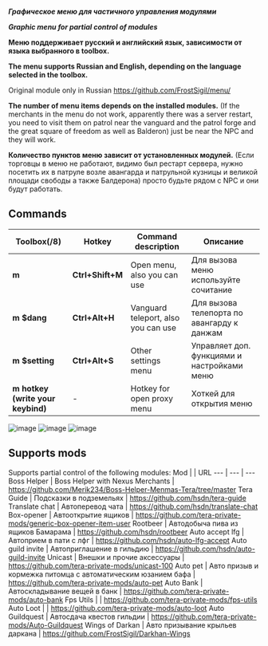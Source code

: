 ***Графическое меню для частичного управления модулями***

***Graphic menu for partial control of modules***

**Меню поддерживает русский и английский язык, зависимости от языка выбранного в toolbox.** 

**The menu supports Russian and English, depending on the language selected in the toolbox.**

Original module only in Russian https://github.com/FrostSigil/menu/

**The number of menu items depends on the installed modules.**
(If the merchants in the menu do not work, apparently there was a server restart, you need to visit them on patrol
near the vanguard and the patrol forge and the great square of freedom as well as Balderon)
just be near the NPC and they will work.

**Количество пунктов меню зависит от установленных модулей.**
(Если торговцы в меню не работают, видимо был рестарт сервера, нужно посетить их в патруле
возле авангарда и патрульной кузницы и великой площади свободы а ​​также Балдерона)
просто будьте рядом с NPC и они будут работать.

## Commands
Toolbox(/8) | Hotkey | Command description | Описание
--- | --- | --- | ---
**m** |**Ctrl+Shift+M** |Open menu, also you can use  | Для вызова меню используйте сочитание
**m $dang** |**Ctrl+Alt+H** | Vanguard teleport, also you can use | Для вызова телепорта по авангарду к данжам
**m $setting** | **Ctrl+Alt+S** | Other settings menu | Управляет доп. функциями и настройками меню
**m hotkey (write your keybind)** | - |Hotkey for open proxy menu | Хоткей для открытия меню

![image](https://github.com/user-attachments/assets/3c868fd1-0d67-4854-8515-a0e6ab5718a3)
![image](https://github.com/user-attachments/assets/3ae872b8-e37e-477f-8fb7-bdffbd85d849)
![image](https://github.com/user-attachments/assets/1c708c54-5deb-4dac-b161-7a14017f4945)


## Supports mods
Supports partial control of the following modules: 
Mod | | URL
--- | --- | --- 
Boss Helper | Boss Helper with Nexus Merchants | https://github.com/Merik234/Boss-Helper-Menmas-Tera/tree/master
Tera Guide | Подсказки в подземельях | https://github.com/hsdn/tera-guide
Translate chat | Автоперевод чата | https://github.com/hsdn/translate-chat
Box-opener | Автооткрытие ящиков | https://github.com/tera-private-mods/generic-box-opener-item-user
Rootbeer | Автодобыча пива из ящиков Бамарама | https://github.com/hsdn/rootbeer
Auto accept lfg | Автоприем в пати с лфг | https://github.com/hsdn/auto-lfg-accept
Auto guild invite | Автоприглашение в гильдию | https://github.com/hsdn/auto-guild-invite
Unicast | Внешки и прочие аксессуары | https://github.com/tera-private-mods/unicast-100
Auto pet | Авто призыв и кормежка питомца с автоматическим юзанием бафа | https://github.com/tera-private-mods/auto-pet
Auto Bank | Автоскладывание вещей в банк | https://github.com/tera-private-mods/auto-bank
Fps Utils | | https://github.com/tera-private-mods/fps-utils
Auto Loot | | https://github.com/tera-private-mods/auto-loot
Auto Guildquest | Автосдача квестов гильдии | https://github.com/tera-private-mods/Auto-Guildquest
Wings of Darkan | Авто призывание крыльев даркана | https://github.com/FrostSigil/Darkhan-Wings